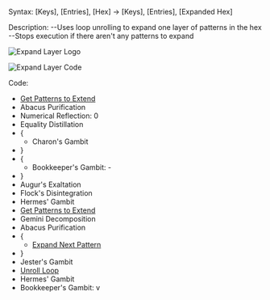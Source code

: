 Syntax:
\[Keys], \[Entries], \[Hex] -> \[Keys], \[Entries], \[Expanded Hex]

Description:
\--Uses loop unrolling to expand one layer of patterns in the hex
\--Stops execution if there aren't any patterns to expand

![Expand Layer Logo](Expand%20Layer%20Logo.png)


![Expand Layer Code](Expand%20Layer%20Code.png)

Code:
* [Get Patterns to Extend](Get%20Patterns%20to%20Extend.md)
* Abacus Purification
* Numerical Reflection: 0
* Equality Distillation
* {
	* Charon's Gambit
* }
* {
	* Bookkeeper's Gambit: -
* }
* Augur's Exaltation
* Flock's Disintegration
* Hermes' Gambit
* [Get Patterns to Extend](Get%20Patterns%20to%20Extend.md)
* Gemini Decomposition
* Abacus Purification
* {
	* [Expand Next Pattern](Expand%20Next%20Pattern.md)
* }
* Jester's Gambit
* [Unroll Loop](Unroll%20Loop.md)
* Hermes' Gambit
* Bookkeeper's Gambit: v

